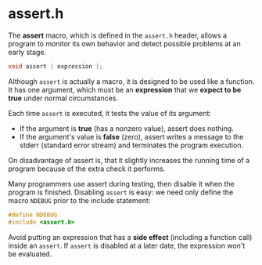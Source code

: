 # assert.h

The **assert** macro, which is defined in the `assert.h` header, allows a program to monitor its own behavior 
and detect possible problems at an early stage.

```C
void assert ( expression );
```

Although `assert` is actually a macro, it is designed to be used like a function.
It has one argument, which must be an **expression** that we **expect to be true** under normal circumstances.

Each time `assert` is executed, it tests the value of its argument: 
* If the argument is **true** (has a nonzero value), assert does nothing. 
* If the argument's value is **false** (zero), assert writes a message to the stderr (standard error stream) and 
terminates the program execution.

On disadvantage of assert is, that it slightly increases the running time of a program because of the extra 
check it performs.

Many programmers use assert during testing, then disable it when the program is finished.
Disabling `assert` is easy: we need only define the macro `NDEBUG` prior to the include statement:
```C
#define NDEBUG
#include <assert.h>
```
Avoid putting an expression that has a **side effect** (including a function call) inside an `assert`.
If `assert` is disabled at a later date, the expression won't be evaluated.

